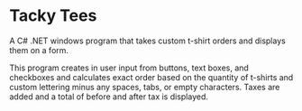 # Tacky Tees
 A C# .NET windows program that takes custom t-shirt orders and displays them on a form.

This program creates in user input from buttons, text boxes,
and checkboxes and calculates exact order based on the quantity of
t-shirts and custom lettering minus any spaces, tabs, or empty
characters. Taxes are added and a total of before and after tax is
displayed. 